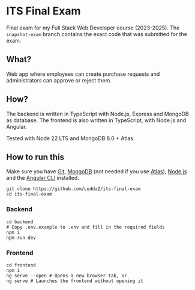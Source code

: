 # ITS Final Exam

Final exam for my Full Stack Web Developer course (2023-2025). The `snapshot-exam` branch contains the exact code that was submitted for the exam.

## What?

Web app where employees can create purchase requests and administrators can approve or reject them.

## How?

The backend is written in TypeScript with Node.js, Express and MongoDB as database. The frontend is also written in TypeScript, with Node.js and Angular.

Tested with Node 22 LTS and MongoDB 8.0 + Atlas.

## How to run this

Make sure you have [Git](https://git-scm.com), [MongoDB](https://www.mongodb.com/try/download/community) (not needed if you use [Atlas](https://www.mongodb.com/atlas)), [Node.js](https://nodejs.org/en) and the [Angular CLI](https://angular.dev/tools/cli/setup-local) installed.

```
git clone https://github.com/LeddaZ/its-final-exam
cd its-final-exam
```

### Backend

```
cd backend
# Copy .env.example to .env and fill in the required fields
npm i
npm run dev
```

### Frontend

```
cd frontend
npm i
ng serve --open # Opens a new browser tab, or
ng serve # Launches the frontend without opening it
```
